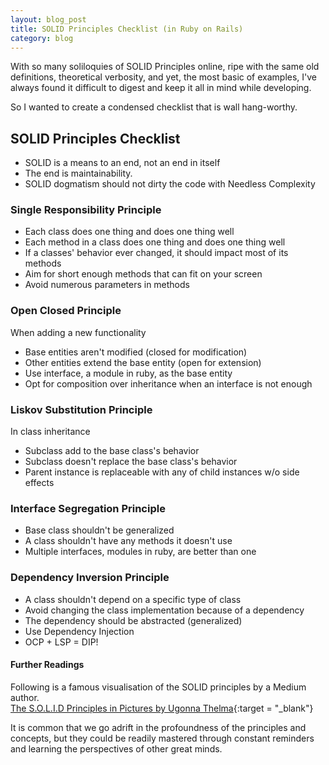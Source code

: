```yaml
---
layout: blog_post
title: SOLID Principles Checklist (in Ruby on Rails)
category: blog
---
```


With so many soliloquies of SOLID Principles online, ripe with the same old definitions, theoretical verbosity, and yet, the most basic of examples, I've always found it difficult to digest and keep it all in mind while developing.

So I wanted to create a condensed checklist that is wall hang-worthy.

## SOLID Principles Checklist

- SOLID is a means to an end, not an end in itself
- The end is maintainability.
- SOLID dogmatism should not dirty the code with Needless Complexity

### Single Responsibility Principle

- Each class does one thing and does one thing well
- Each method in a class does one thing and does one thing well
- If a classes' behavior ever changed, it should impact most of its methods
- Aim for short enough methods that can fit on your screen
- Avoid numerous parameters in methods

### Open Closed Principle

When adding a new functionality  
- Base entities aren't modified (closed for modification)
- Other entities extend the base entity (open for extension)
- Use interface, a module in ruby, as the base entity
- Opt for composition over inheritance when an interface is not enough

### Liskov Substitution Principle

In class inheritance
- Subclass add to the base class's behavior
- Subclass doesn't replace the base class's behavior
- Parent instance is replaceable with any of child instances w/o side effects

### Interface Segregation Principle

- Base class shouldn't be generalized
- A class shouldn't have any methods it doesn't use
- Multiple interfaces, modules in ruby, are better than one

### Dependency Inversion Principle

- A class shouldn't depend on a specific type of class
- Avoid changing the class implementation because of a dependency
- The dependency should be abstracted (generalized)
- Use Dependency Injection
- OCP + LSP = DIP!

#### Further Readings

Following is a famous visualisation of the SOLID principles by a Medium author.  
[The S.O.L.I.D Principles in Pictures by Ugonna Thelma](https://medium.com/backticks-tildes/the-s-o-l-i-d-principles-in-pictures-b34ce2f1e898){:target = "_blank"}

It is common that we go adrift in the profoundness of the principles and concepts, but they could be readily mastered through constant reminders and learning the perspectives of other great minds.  
